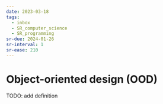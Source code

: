 ```yaml
---
date: 2023-03-18
tags:
  - inbox
  - SR_computer_science
  - SR_programming
sr-due: 2024-01-26
sr-interval: 1
sr-ease: 210
---
```


# Object-oriented design (OOD)

TODO: add definition
